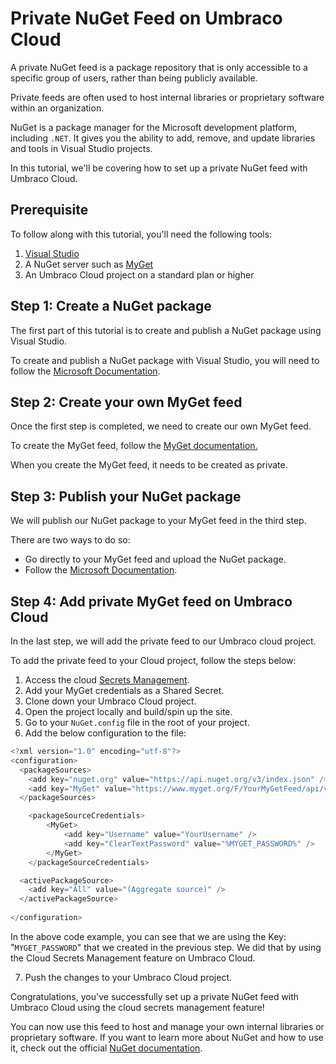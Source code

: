# Private NuGet Feed on Umbraco Cloud

A private NuGet feed is a package repository that is only accessible to a specific group of users, rather than being publicly available.

Private feeds are often used to host internal libraries or proprietary software within an organization.

NuGet is a package manager for the Microsoft development platform, including `.NET`. It gives you the ability to add, remove, and update libraries and tools in Visual Studio projects.

In this tutorial, we'll be covering how to set up a private NuGet feed with Umbraco Cloud.

## Prerequisite

To follow along with this tutorial, you'll need the following tools:

1. [Visual Studio](https://visualstudio.microsoft.com/downloads/)
2. A NuGet server such as [MyGet](https://www.myget.org/)
3. An Umbraco Cloud project on a standard plan or higher

## Step 1: Create a NuGet package

The first part of this tutorial is to create and publish a NuGet package using Visual Studio.

To create and publish a NuGet package with Visual Studio, you will need to follow the [Microsoft Documentation](https://learn.microsoft.com/en-us/nuget/quickstart/create-and-publish-a-package-using-visual-studio?tabs=netcore-cli).

## Step 2: Create your own MyGet feed

Once the first step is completed, we need to create our own MyGet feed.

To create the MyGet feed, follow the [MyGet documentation.](https://docs.myget.org/docs/walkthrough/getting-started-with-nuget)

When you create the MyGet feed, it needs to be created as private.

## Step 3: Publish your NuGet package

We will publish our NuGet package to your MyGet feed in the third step.&#x20;

There are two ways to do so:

* Go directly to your MyGet feed and upload the NuGet package.
* Follow the [Microsoft Documentation](https://learn.microsoft.com/en-us/nuget/quickstart/create-and-publish-a-package-using-visual-studio?tabs=netcore-cli#publish-with-the-dotnet-cli-or%EF%BF%BDnugetexe-cli).

## Step 4: Add private MyGet feed on Umbraco Cloud

In the last step, we will add the private feed to our Umbraco cloud project.

To add the private feed to your Cloud project, follow the steps below:

1. Access the cloud [Secrets Management](https://docs.umbraco.com/umbraco-cloud/set-up/project-settings/secrets-management).
2. Add your MyGet credentials as a Shared Secret.
3. Clone down your Umbraco Cloud project.
4. Open the project locally and build/spin up the site.
5. Go to your `NuGet.config` file in the root of your project.
6. Add the below configuration to the file:

```csharp
<?xml version="1.0" encoding="utf-8"?>
<configuration>
  <packageSources>
    <add key="nuget.org" value="https://api.nuget.org/v3/index.json" />
	<add key="MyGet" value="https://www.myget.org/F/YourMyGetFeed/api/v3/index.json" />
  </packageSources>

	<packageSourceCredentials>
		<MyGet>
			<add key="Username" value="YourUsername" />
			<add key="ClearTextPassword" value="%MYGET_PASSWORD%" />
		</MyGet>
	</packageSourceCredentials>

  <activePackageSource>
    <add key="All" value="(Aggregate source)" />
  </activePackageSource>
  
</configuration>
```

In the above code example, you can see that we are using the Key: "`MYGET_PASSWORD`" that we created in the previous step. We did that by using the Cloud Secrets Management feature on Umbraco Cloud.

7. Push the changes to your Umbraco Cloud project.

Congratulations, you've successfully set up a private NuGet feed with Umbraco Cloud using the cloud secrets management feature!

You can now use this feed to host and manage your own internal libraries or proprietary software. If you want to learn more about NuGet and how to use it, check out the official [NuGet documentation](https://learn.microsoft.com/en-us/nuget/).
